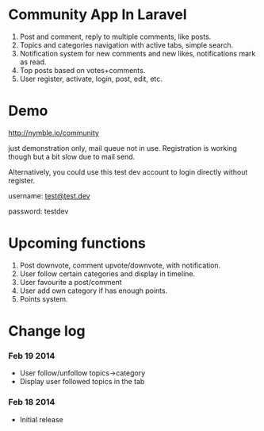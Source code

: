 # Community App In Laravel

1. Post and comment, reply to multiple comments, like posts.
2. Topics and categories navigation with active tabs, simple search.
3. Notification system for new comments and new likes, notifications mark as read.
4. Top posts based on votes+comments.
5. User register, activate, login, post, edit, etc.

# Demo
http://nymble.io/community

just demonstration only, mail queue not in use. Registration is working though but a bit slow due to mail send.

Alternatively,  you could use this test dev account to login directly without register.

username: test@test.dev

password: testdev

# Upcoming functions

1. Post downvote, comment upvote/downvote, with notification.
2. User follow certain categories and display in timeline.
3. User favourite a post/comment
4. User add own category if has enough points.
5. Points system.

# Change log
### Feb 19 2014
- User follow/unfollow topics->category
- Display user followed topics in the tab
### Feb 18 2014
- Initial release
